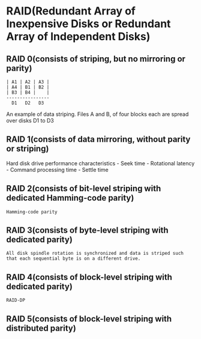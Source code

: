# RAID(Redundant Array of Inexpensive Disks or Redundant Array of Independent Disks)

## RAID 0(consists of striping, but no mirroring or parity)
	| A1 | A2 | A3 |
	| A4 | B1 | B2 |
	| B3 | B4 |    |
	----------------
	  D1   D2   D3
An example of data striping. Files A and B, of four blocks each are spread over disks D1 to D3

## RAID 1(consists of data mirroring, without parity or striping)
Hard disk drive performance characteristics
	- Seek time
	- Rotational latency
	- Command processing time
	- Settle time

## RAID 2(consists of bit-level striping with dedicated Hamming-code parity)
	Hamming-code parity

## RAID 3(consists of byte-level striping with dedicated parity)
	All disk spindle rotation is synchronized and data is striped such that each sequential byte is on a different drive.

## RAID 4(consists of block-level striping with dedicated parity)
	RAID-DP

## RAID 5(consists of block-level striping with distributed parity)
